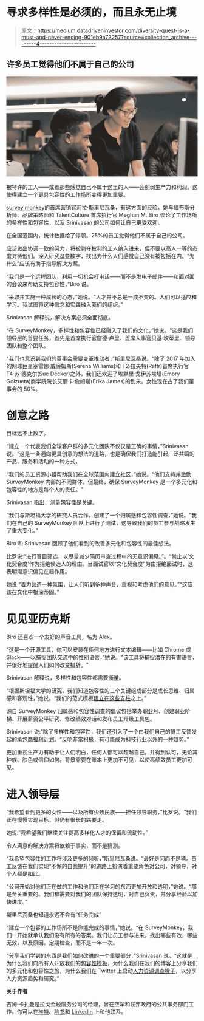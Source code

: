 # 寻求多样性是必须的，而且永无止境

> 原文：<https://medium.datadriveninvestor.com/diversity-quest-is-a-must-and-never-ending-901eb9a73257?source=collection_archive---------4----------------------->

## 许多员工觉得他们不属于自己的公司

![](img/b91329f5220bdcccbf2bcd548edd32b0.png)

被特许的工人——或者那些感觉自己不属于这里的人——会削弱生产力和利润。这使得建立一个更具包容性的工作场所变得更加重要。

[](https://twitter.com/leelasrin)[survey monkey](https://twitter.com/SurveyMonkey)的首席营销官莉拉·斯里尼瓦桑，有这方面的经验。她与福布斯分析师、品牌策略师和 TalentCulture 首席执行官 Meghan M. Biro 谈论了工作场所的多样性和包容性，以及 Srinivasan 的公司如何让自己更受欢迎。

在全国范围内，统计数据给了停顿。25%的员工觉得他们不属于自己的公司。

应该做出协调一致的努力，将被剥夺权利的工人纳入进来，但不要以高人一等的态度对待他们。深入研究这些数字，找出为什么人们感觉自己没有被包括在内。“为什么”应该有助于指导解决方案。

“我们是一个远程团队，利用一切机会打电话——而不是发电子邮件——和面对面的会议来帮助支持包容性，”Biro 说。

“采取并实施一种成长的心态，”她说。“人才并不总是一成不变的。人们可以适应和学习。我试图将这种信念和实践融入我们的组织。”

Srinivasan 解释说，解决方案必须全面彻底。

“在 SurveyMonkey，多样性和包容性已经融入了我们的文化，”她说。“这是我们领导层的首要任务，首先是首席执行官詹德·卢里、首席人事官贝基·坎蒂里、领导团队和整个团队。

“我们也意识到我们的董事会需要变革推动者，”斯里尼瓦桑说。“除了 2017 年加入的网球巨星塞雷娜·威廉姆斯(Serena Williams)和 T2·拉夫特(Raftr)首席执行官 T4·苏·德克尔(Sue Decker)之外，我们还欢迎了埃默里·戈伊苏埃塔(Emory Goizueta)商学院院长艾丽卡·詹姆斯(Erika James)的到来。女性现在占了我们董事会的 50%。

# 创意之路

目标远不止数字。

“建立一个代表我们全球客户群的多元化团队不仅仅是正确的事情，”Srinivasan 说。“这是一条通向更具创意的想法的道路，也是确保我们打造能引起广泛共鸣的产品、服务和活动的一种方式。

“我们的员工资源小组帮助我们在全球范围内建立社区，”她说。“他们支持并激励 SurveyMonkey 内部的不同群体。但最终，确保 SurveyMonkey 是一个多元化和包容性的地方是每个人的责任。"

Srinivasan 指出，测量包容性是关键。

“我们与斯坦福大学的研究人员合作，创建了一个归属感和包容性调查，”她说。“我们在自己的 SurveyMonkey 团队上进行了测试，这导致我们的员工参与战略发生了重大变化。”

Biro 和 Srinivasan 回顾了他们看到的改善多元化和包容性的最佳想法。

比罗说:“进行盲目筛选，以尽量减少简历审查过程中的无意识偏见。”。“禁止以‘文化契合度’作为拒绝候选人的理由。当面试官以“文化契合度”为由拒绝面试时，这表明潜意识偏见在起作用。

她说:“着力营造一种氛围，让人们听到多种声音，重视和考虑他们的意见。”“这应该在文化中根深蒂固。”

# 见见亚历克斯

Biro 还喜欢一个友好的声音工具，名为 Alex。

“这是一个开源工具，你可以安装在任何地方进行文本编辑——比如 Chrome 或 Slack——以捕捉团队交流中的性别语言，”她说。"该工具将捕捉潜在的有害语言，并很好地提醒人们如何改变措辞。"

Srinivasan 解释说，多样性和包容性都需要衡量。

“根据斯坦福大学的研究，我们知道包容性的三个关键组成部分是成长思维、归属感和客观性，”她说。“我们的范式模板[建立在这些支柱](https://www.surveymonkey.com/mp/inclusion-survey-template/?utm_content=buffere12d8&utm_medium=sm-TW-social&utm_source=twitter.com&utm_campaign=buffer)之上。”

源自 SurveyMonkey 归属感和包容性调查的倡议包括举办职业月、创建职业阶梯、开展薪资公平研究、修改绩效对话和发布员工升级工具包。

Srinivasan 说:“除了多样性和包容性，我们还引入了一个由我们自己的员工反馈发起的[承包商福利计划](https://www.fastcompany.com/40584855/is-tech-finally-realizing-that-contractors-need-benefits-too?utm_content=bufferc2583&utm_medium=sm-TW-social&utm_source=twitter.com&utm_campaign=buffer)。“反响非常积极，有可能成为科技行业以外的一种趋势。”

更加重视生产力有助于让人们明白，任何人都可以超越自己，并得到认可，无论其种族、肤色或信仰如何。背景需要在账本上更加不可见，以使高绩效员工更加可见。

# 进入领导层

“我希望看到更多的女性——以及所有少数民族——担任领导职务，”比罗说。“我们正在慢慢实现目标，但仍有很长的路要走。

她说:“我希望我们继续关注提高多样化人才的保留和流动性。”

令人满意的解决方案将依赖于事实，而不是猜测。

“我希望包容性的工作将涉及更多的倾听，”斯里尼瓦桑说。“最好是问而不是猜。员工反馈在我们实现“不懈的自我提升”的道路上扮演着重要角色对公司，对领导，对个人都是如此。

“公司开始对他们正在做的工作和他们正在学习的东西更加开放和透明，”她说。“那是至关重要的。我们都需要对我们的团队保持透明，对自己负责，并分享经验以加快进度。”

斯里尼瓦桑也知道永远不会有“任务完成”

“建立一个包容的工作场所不是你能完成的事情，”她说。“在 SurveyMonkey，我们一开始就承认我们没有所有的答案。我们让员工参与进来，找出哪些有效，哪些无效，以及原因。定期检查，而不是一年一次。

“分享我们学到的东西是我们如何改进的一个重要部分，”Srinivasan 说。“这就是为什么我们向所有人开放我们的[包容性模板](https://www.surveymonkey.com/mp/inclusion-survey-template/?utm_content=buffer42c61&utm_medium=sm-TW-social&utm_source=twitter.com&utm_campaign=buffer)，为什么我们在我们的博客上分享我们的多元化和包容性之旅，为什么我们在 Twitter 上启动[人力资源调查猴子](https://twitter.com/SMforHR)，以分享人力资源趋势和研究。”

**关于作者**

吉姆·卡扎曼是拉戈金融服务公司的经理，曾在空军和联邦政府的公共事务部门工作。你可以在[推特](https://twitter.com/JKatzaman)、[脸书](https://www.facebook.com/jim.katzaman)和 [LinkedIn](https://www.linkedin.com/in/jim-katzaman-33641b21/) 上和他联系。